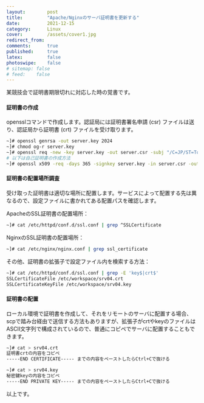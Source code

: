 ```yaml
---
layout:        post
title:         "Apache/Nginxのサーバ証明書を更新する"
date:          2021-12-15
category:      Linux
cover:         /assets/cover1.jpg
redirect_from:
comments:      true
published:     true
latex:         false
photoswipe:    false
# sitemap: false
# feed:    false
---
```


某競技会で証明書期限切れに対応した時の覚書です。

#### 証明書の作成
opensslコマンドで作成します。認証局には証明書署名申請 (csr) ファイルは送り、認証局から証明書 (crt) ファイルを受け取ります。
```bash
~]# openssl genrsa -out server.key 2024
~]# chmod og-r server.key
~]# openssl req -new -key server.key -out server.csr -subj "/C=JP/ST=Tokyo/O=CompanyName/CN=example.com"
# 以下は自己証明書の作成方法
~]# openssl x509 -req -days 365 -signkey server.key -in server.csr -out server.crt
```

#### 証明書の配置場所調査
受け取った証明書は適切な場所に配置します。サービスによって配置する先は異なるので、設定ファイルに書かれてある配置パスを確認します。

ApacheのSSL証明書の配置場所：
```bash
~]# cat /etc/httpd/conf.d/ssl.conf | grep ^SSLCertificate
```
NginxのSSL証明書の配置場所：
```bash
~]# cat /etc/nginx/nginx.conf | grep ssl_certificate
```
その他、証明書の拡張子で設定ファイル内を検索する方法：
```bash
~]# cat /etc/httpd/conf.d/ssl.conf | grep -E 'key$|crt$'
SSLCertificateFile /etc/workspace/srv04.crt
SSLCertificateKeyFile /etc/workspace/srv04.key
```

#### 証明書の配置
ローカル環境で証明書を作成して、それをリモートのサーバに配置する場合、scpで踏み台経由で送信する方法もありますが、拡張子がcrtやkeyのファイルはASCII文字列で構成されているので、普通にコピペでサーバに配置することもできます。
```bash
~]# cat > srv04.crt
証明書crtの内容をコピペ
-----END CERTIFICATE----- までの内容をペーストしたらCtrl+Cで抜ける

~]# cat > srv04.key
秘密鍵keyの内容をコピペ
-----END PRIVATE KEY----- までの内容をペーストしたらCtrl+Cで抜ける
```

以上です。
